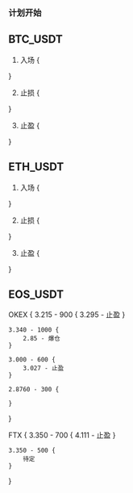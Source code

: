 ### 计划开始

## BTC_USDT

1. 入场 {

}

2. 止损 {

}

3. 止盈 {

}

## ETH_USDT

1. 入场 {
 
}

2. 止损 {

}

3. 止盈 {

}

## EOS_USDT

OKEX {
    3.215 - 900 {
        3.295 - 止盈
    }

    3.340 - 1000 {
        2.85 - 爆仓
    }

    3.000 - 600 {
        3.027 - 止盈
    }

    2.8760 - 300 {
        
    }
}

FTX {
    3.350 - 700 {
        4.111 - 止盈
    }

    3.350 - 500 {
        待定
    }
}
